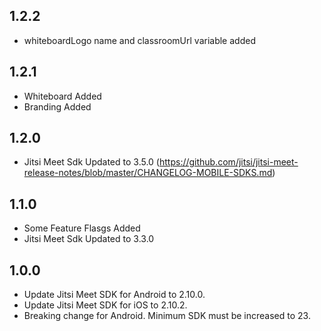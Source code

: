 ## 1.2.2
* whiteboardLogo name and classroomUrl variable added

## 1.2.1
* Whiteboard Added
* Branding Added

## 1.2.0
* Jitsi Meet Sdk Updated to 3.5.0 (https://github.com/jitsi/jitsi-meet-release-notes/blob/master/CHANGELOG-MOBILE-SDKS.md)

## 1.1.0
* Some Feature Flasgs Added
* Jitsi Meet Sdk Updated to 3.3.0

## 1.0.0
* Update Jitsi Meet SDK for Android to 2.10.0.
* Update Jitsi Meet SDK for iOS to 2.10.2.
* Breaking change for Android. Minimum SDK must be increased to 23.
